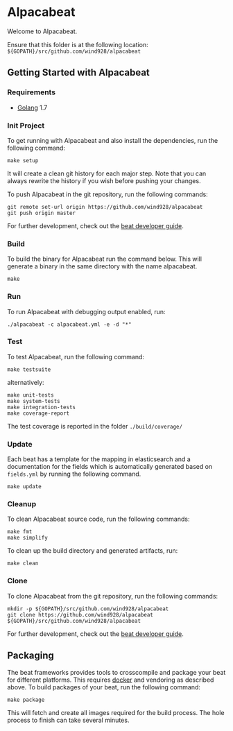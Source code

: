 # Alpacabeat

Welcome to Alpacabeat.

Ensure that this folder is at the following location:
`${GOPATH}/src/github.com/wind928/alpacabeat`

## Getting Started with Alpacabeat

### Requirements

* [Golang](https://golang.org/dl/) 1.7

### Init Project
To get running with Alpacabeat and also install the
dependencies, run the following command:

```
make setup
```

It will create a clean git history for each major step. Note that you can always rewrite the history if you wish before pushing your changes.

To push Alpacabeat in the git repository, run the following commands:

```
git remote set-url origin https://github.com/wind928/alpacabeat
git push origin master
```

For further development, check out the [beat developer guide](https://www.elastic.co/guide/en/beats/libbeat/current/new-beat.html).

### Build

To build the binary for Alpacabeat run the command below. This will generate a binary
in the same directory with the name alpacabeat.

```
make
```


### Run

To run Alpacabeat with debugging output enabled, run:

```
./alpacabeat -c alpacabeat.yml -e -d "*"
```


### Test

To test Alpacabeat, run the following command:

```
make testsuite
```

alternatively:
```
make unit-tests
make system-tests
make integration-tests
make coverage-report
```

The test coverage is reported in the folder `./build/coverage/`

### Update

Each beat has a template for the mapping in elasticsearch and a documentation for the fields
which is automatically generated based on `fields.yml` by running the following command.

```
make update
```


### Cleanup

To clean  Alpacabeat source code, run the following commands:

```
make fmt
make simplify
```

To clean up the build directory and generated artifacts, run:

```
make clean
```


### Clone

To clone Alpacabeat from the git repository, run the following commands:

```
mkdir -p ${GOPATH}/src/github.com/wind928/alpacabeat
git clone https://github.com/wind928/alpacabeat ${GOPATH}/src/github.com/wind928/alpacabeat
```


For further development, check out the [beat developer guide](https://www.elastic.co/guide/en/beats/libbeat/current/new-beat.html).


## Packaging

The beat frameworks provides tools to crosscompile and package your beat for different platforms. This requires [docker](https://www.docker.com/) and vendoring as described above. To build packages of your beat, run the following command:

```
make package
```

This will fetch and create all images required for the build process. The hole process to finish can take several minutes.
